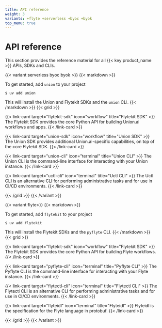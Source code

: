 ```yaml
---
title: API reference
weight: 3
variants: +flyte +serverless +byoc +byok
top_menu: true
---
```


# API reference

This section provides the reference material for all {{< key product_name >}} APIs, SDKs and CLIs.

{{< variant serverless byoc byok >}}
{{< markdown >}}

To get started, add `union` to your project

```shell
$ uv add union
```

This will install the Union and Flytekit SDKs and the `union` CLI.
{{< /markdown >}}
{{< grid >}}

{{< link-card target="flytekit-sdk" icon="workflow" title="Flytekit SDK" >}}
The Flytekit SDK provides the core Python API for building Union.ai workflows and apps.
{{< /link-card >}}

{{< link-card target="union-sdk" icon="workflow" title="Union SDK" >}}
The Union SDK provides additional Union.ai-specific capabilities, on top of the core Flytekit SDK.
{{< /link-card >}}

{{< link-card target="union-cli" icon="terminal" title="Union CLI" >}}
The Union CLI is the command-line interface for interacting with your Union instance.
{{< /link-card >}}

{{< link-card target="uctl-cli" icon="terminal" title="Uctl CLI" >}}
The Uctl CLI is an alternative CLI for performing administrative tasks and for use in CI/CD environments.
{{< /link-card >}}

{{< /grid >}}
{{< /variant >}}

{{< variant flyte>}}
{{< markdown >}}

To get started, add `flytekit` to your project

```shell
$ uv add flytekit
```

This will install the Flytekit SDKs and the `pyflyte` CLI.
{{< /markdown >}}
{{< grid >}}

{{< link-card target="flytekit-sdk" icon="workflow" title="Flytekit SDK" >}}
The Flytekit SDK provides the core Python API for building Flyte workflows.
{{< /link-card >}}

{{< link-card target="pyflyte-cli" icon="terminal" title="Pyflyte CLI" >}}
The Pyflyte CLI is the command-line interface for interacting with your Flyte instance.
{{< /link-card >}}

{{< link-card target="flytectl-cli" icon="terminal" title="Flytectl CLI" >}}
The Flytectl CLI is an alternative CLI for performing administrative tasks and for use in CI/CD environments.
{{< /link-card >}}

{{< link-card target="flyteidl" icon="terminal" title="Flyteidl" >}}
Flyteidl is the specification for the Flyte language in protobuf.
{{< /link-card >}}

{{< /grid >}}
{{< /variant >}}
